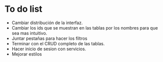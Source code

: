 # To do list

- Cambiar distribución de la interfaz.
- Cambiar los ids que se muestran en las tablas por los nombres para que sea mas intuitivo.
- Juntar pestañas para hacer los filtros
- Terminar con el CRUD completo de las tablas.
- Hacer inicio de sesion con servicios.
- Mejorar estilos 
